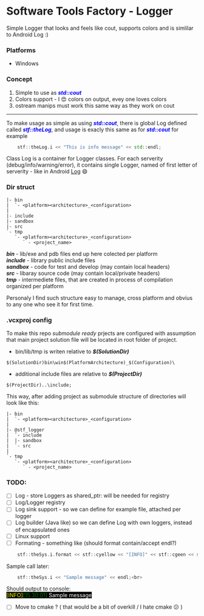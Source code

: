 # Software Tools Factory - Logger
Simple Logger that looks and feels like cout, supports colors and is simlilar to Android Log :)

### Platforms
 * Windows

### Concept
1. Simple to use as ***<span style="color:blue">std::cout</span>***
2. Colors support - I :heart_eyes: colors on output, evey one loves colors
3. ostream manips must work this same way as they work on cout
---
To make usage as simple as using ***<span style="color:blue">std::cout</span>***, there is global Log defined called ***<span style="color:blue">stf::theLog</span>***, and usage is exacly this same as for ***<span style="color:blue">std::cout</span>*** for example
```c++
    stf::theLog.i << "This is info message" << std::endl;
```
Class Log is a container for Logger classes. For each serverity (debug/info/warning/error), it contains
single Logger, named of first letter of serverity - like in Android [Log](https://developer.android.com/reference/android/util/Log) :smile:<br>

### Dir struct

```
|- bin 
|  `- <platform><architecture>_<configuration>
|
|- include
|- sandbox
|- src
`- tmp
   `- <platform><architecture>_<configuration>
      ` - <project_name>
```
***bin*** - lib/exe and pdb files end up here colected per platform<br>
***include*** - library public include files<br>
***sandbox*** - code for test and develop (may contain local headers)<br>
***src*** - libaray source code (may contain local/private headers)<br>
***tmp*** - intermediete files, that are created in process of compilation organized per platform

Personaly I find such structure easy to manage, cross platform and obvius to any one who see it for first time.

### .vcxproj config
To make this repo *submodule ready* prjects are configured with assumption that main project solution file will be located in root folder of project.<br>
- bin/lib/tmp is writen relative to ***$(SolutionDir)***<br>
```
$(SolutionDir)bin\win$(PlatformArchitecture)_$(Configuration)\
```
- additional include files are relative to ***$(ProjectDir)***
```
$(ProjectDir)..\include;
```

This way, after adding project as submodule structure of directories will look like this:
```
|- bin 
|  `- <platform><architecture>_<configuration>
|
|- @stf_logger
|  `- include
|  |- sandbox
|  `- src
|
`- tmp
   `- <platform><architecture>_<configuration>
      ` - <project_name>
```

### TODO:
- [ ] Log - store Loggers as shared_ptr: will be needed for registry
- [ ] Log/Logger registry
- [ ] Log sink support - so we can define for example file, attached per logger
- [ ] Log builder (Java like) so we can define Log with own loggers, instead of encapsulated ones
- [ ] Linux support
- [ ] Formating - something like (should format contain/accept endl?)
```c++
    stf::theSys.i.format << stf::cyellow << "[INFO]" << stf::cgeen << stf::logtime(std::chrono::std::chrono::system_clock) << stf::creset << "] " << stf::logmsgbody
```
Sample call later:<br>
```c++
    stf::theSys.i << "Sample message" << endl;<br>
```
Should output to console:<br>
<span style="background-color: black">
<span style="color:yellow;">[INFO]</span><span style="color:green;">[15:30:01]</span> <span style="color:white;">Sample message</span>

- [ ] Move to cmake ? ( that would be a bit of overkill / I hate cmake :confused: )